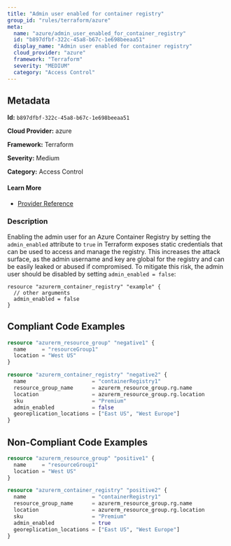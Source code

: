 ```yaml
---
title: "Admin user enabled for container registry"
group_id: "rules/terraform/azure"
meta:
  name: "azure/admin_user_enabled_for_container_registry"
  id: "b897dfbf-322c-45a8-b67c-1e698beeaa51"
  display_name: "Admin user enabled for container registry"
  cloud_provider: "azure"
  framework: "Terraform"
  severity: "MEDIUM"
  category: "Access Control"
---
```

## Metadata

**Id:** `b897dfbf-322c-45a8-b67c-1e698beeaa51`

**Cloud Provider:** azure

**Framework:** Terraform

**Severity:** Medium

**Category:** Access Control

#### Learn More

 - [Provider Reference](https://www.terraform.io/docs/providers/azurerm/r/container_registry.html)

### Description

 Enabling the admin user for an Azure Container Registry by setting the `admin_enabled` attribute to `true` in Terraform exposes static credentials that can be used to access and manage the registry. This increases the attack surface, as the admin username and key are global for the registry and can be easily leaked or abused if compromised. To mitigate this risk, the admin user should be disabled by setting `admin_enabled = false`:

```
resource "azurerm_container_registry" "example" {
  // other arguments
  admin_enabled = false
}
```


## Compliant Code Examples
```terraform
resource "azurerm_resource_group" "negative1" {
  name     = "resourceGroup1"
  location = "West US"
}

resource "azurerm_container_registry" "negative2" {
  name                     = "containerRegistry1"
  resource_group_name      = azurerm_resource_group.rg.name
  location                 = azurerm_resource_group.rg.location
  sku                      = "Premium"
  admin_enabled            = false
  georeplication_locations = ["East US", "West Europe"]
}
```
## Non-Compliant Code Examples
```terraform
resource "azurerm_resource_group" "positive1" {
  name     = "resourceGroup1"
  location = "West US"
}

resource "azurerm_container_registry" "positive2" {
  name                     = "containerRegistry1"
  resource_group_name      = azurerm_resource_group.rg.name
  location                 = azurerm_resource_group.rg.location
  sku                      = "Premium"
  admin_enabled            = true
  georeplication_locations = ["East US", "West Europe"]
}
```